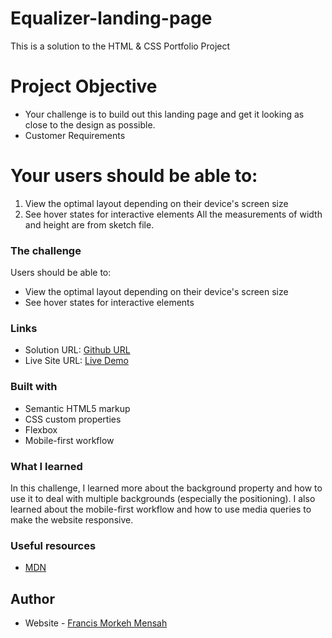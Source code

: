 # Equalizer-landing-page

This is a solution to the HTML & CSS Portfolio Project

# Project Objective
- Your challenge is to build out this landing page and get it looking as close to the design as possible.
- Customer Requirements

# Your users should be able to:
1. View the optimal layout depending on their device's screen size
2. See hover states for interactive elements
All the measurements of width and height are from sketch file.

### The challenge

Users should be able to:

- View the optimal layout depending on their device's screen size
- See hover states for interactive elements

### Links

- Solution URL: [Github URL](https://github.com/francismensah1/Equalizer-landing-page)
- Live Site URL: [Live Demo](https://francismensah1.github.io/Equalizer-landing-page/)

### Built with

- Semantic HTML5 markup
- CSS custom properties
- Flexbox
- Mobile-first workflow

### What I learned

In this challenge, I learned more about the background property and how to use it to deal with multiple backgrounds (especially the positioning). I also learned about the mobile-first workflow and how to use media queries to make the website responsive.

### Useful resources

- [MDN](https://developer.mozilla.org/en-US/docs/Web/CSS/background)

## Author
- Website - [Francis Morkeh Mensah](https://github.com/francismensah1)